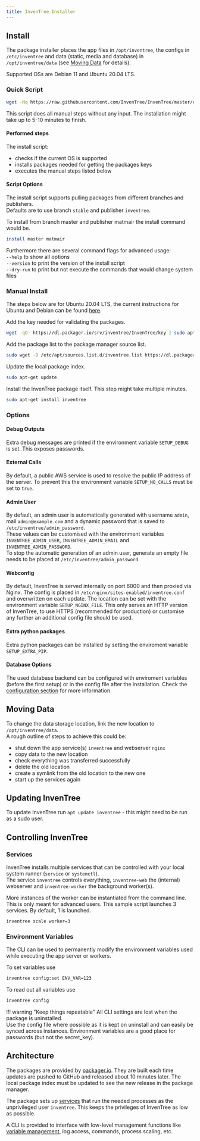 ```yaml
---
title: InvenTree Installer
---
```


## Install
The package installer places the app files in `/opt/inventree`, the configs in `/etc/inventree` and data (static, media and database) in `/opt/inventree/data` (see [Moving Data](#moving-data) for details).

Supported OSs are Debian 11 and Ubuntu 20.04 LTS.

### Quick Script

```bash
wget -Nq https://raw.githubusercontent.com/InvenTree/InvenTree/master/contrib/install.sh && bash install.sh
```

This script does all manual steps without any input. The installation might take up to 5-10 minutes to finish.

#### Performed steps
The install script:
- checks if the current OS is supported
- installs packages needed for getting the packages keys
- executes the manual steps listed below

#### Script Options
The install script supports pulling packages from different branches and publishers.  
Defaults are to use branch `stable` and publisher `inventree`.

To install from branch master and publisher matmair the install command would be.
```bash
install master matmair
```

Furthermore there are several command flags for advanced usage:  
`--help` to show all options  
`--version` to print the version of the install script  
`--dry-run` to print but not execute the commands that would change system files  

### Manual Install

The steps below are for Ubuntu 20.04 LTS, the current instructions for Ubuntu and Debian  can be found [here](https://packager.io/gh/inventree/InvenTree).

Add the key needed for validating the packages.
```bash
wget -qO- https://dl.packager.io/srv/inventree/InvenTree/key | sudo apt-key add -
```

Add the package list to the package manager source list.
```bash
sudo wget -O /etc/apt/sources.list.d/inventree.list https://dl.packager.io/srv/inventree/InvenTree/stable/installer/ubuntu/20.04.repo
```

Update the local package index.
```bash
sudo apt-get update
```

Install the InvenTree package itself. This step might take multiple minutes.
```bash
sudo apt-get install inventree
```

### Options

#### Debug Outputs
Extra debug messages are printed if the environment variable `SETUP_DEBUG` is set. This exposes passwords.

#### External Calls
By default, a public AWS service is used to resolve the public IP address of the server. To prevent this the environment variable `SETUP_NO_CALLS` must be set to `true`.

#### Admin User
By default, an admin user is automatically generated with username `admin`, mail `admin@example.com` and a dynamic password that is saved to `/etc/inventree/admin_password`.  
These values can be customised with the environment variables `INVENTREE_ADMIN_USER`, `INVENTREE_ADMIN_EMAIL` and `INVENTREE_ADMIN_PASSWORD`.  
To stop the automatic generation of an admin user, generate an empty file needs to be placed at `/etc/inventree/admin_password`.

#### Webconfig
By default, InvenTree is served internally on port 6000 and then proxied via Nginx. The config is placed in `/etc/nginx/sites-enabled/inventree.conf` and overwritten on each update. The location can be set with the environment variable `SETUP_NGINX_FILE`.
This only serves an HTTP version of InvenTree, to use HTTPS (recommended for production) or customise any further an additional config file should be used.

#### Extra python packages
Extra python packages can be installed by setting the enviroment variable `SETUP_EXTRA_PIP`.

#### Database Options
The used database backend can be configured with enviroment variables (before the first setup) or in the config file after the installation. Check the [configuration section](./config.md#database-options) for more information.

## Moving Data
To change the data storage location, link the new location to `/opt/inventree/data`.  
A rough outline of steps to achieve this could be:
- shut down the app service(s) `inventree` and webserver `nginx`
- copy data to the new location
- check everything was transferred successfully
- delete the old location
- create a symlink from the old location to the new one
- start up the services again

## Updating InvenTree

To update InvenTree run `apt update inventree` - this might need to be run as a sudo user.

## Controlling InvenTree

### Services
InvenTree installs multiple services that can be controlled with your local system runner (`service` or `systemctl`).  
The service `inventree` controls everything, `inventree-web` the (internal) webserver and `inventree-worker` the background worker(s).

More instances of the worker can be instantiated from the command line. This is only meant for advanced users.
This sample script launches 3 services. By default, 1 is launched.
```bash
inventree scale worker=3
```

### Environment Variables

The CLI can be used to permanently modify the environment variables used while executing the app server or workers.

To set variables use
```bash
inventree config:set ENV_VAR=123
```

To read out all variables use
```bash
inventree config
```

!!! warning "Keep things repeatable"
    All CLI settings are lost when the package is uninstalled.  
    Use the config file where possible as it is kept on uninstall and can easily be synced across instances. Environment variables are a good place for passwords (but not the secret_key).

## Architecture

The packages are provided by [packager.io](https://packager.io/). They are built each time updates are pushed to GitHub and released about 10 minutes later. The local package index must be updated to see the new release in the package manager.

The package sets up [services](#controlling-inventree) that run the needed processes as the unprivileged user `inventree`. This keeps the privileges of InvenTree as low as possible.

A CLI is provided to interface with low-level management functions like [variable management](#enviroment-variables), log access, commands, process scaling, etc.
